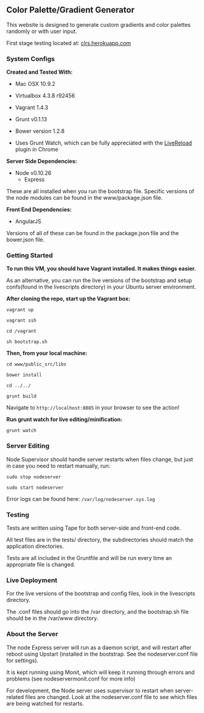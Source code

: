 ## Color Palette/Gradient Generator ##

This website is designed to generate custom gradients and color palettes randomly or with user input.

First stage testing located at: [clrs.herokuapp.com](http://clrs.herokuapp.com/#/)

### System Configs ###

**Created and Tested With:**

* Mac OSX 10.9.2
* Virtualbox 4.3.8 r92456
* Vagrant 1.4.3
* Grunt v0.1.13
* Bower version 1.2.8

* Uses Grunt Watch, which can be fully appreciated with the [LiveReload](https://chrome.google.com/webstore/detail/livereload/jnihajbhpnppcggbcgedagnkighmdlei/details) plugin in Chrome

**Server Side Dependencies:**

* Node v0.10.26
	* Express

These are all installed when you run the bootstrap file. Specific versions of the node modules can be found in the www/package.json file.

**Front End Dependencies:**
* AngularJS

Versions of all of these can be found in the package.json file and the bower.json file.

### Getting Started ###

**To run this VM, you should have Vagrant installed. It makes things easier.**

As an alternative, you can run the live versions of the bootstrap and setup confs(found in the livescripts directory) in your Ubuntu server environment.

**After cloning the repo, start up the Vagrant box:**

`vagrant up`

`vagrant ssh`

`cd /vagrant`

`sh bootstrap.sh`

**Then, from your local machine:**

`cd www/public_src/libs`

`bower install`

`cd ../../`

`grunt build`

Navigate to `http://localhost:8085` in your browser to see the action!

**Run grunt watch for live editing/minification:**

`grunt watch`

### Server Editing ###

Node Supervisor should handle server restarts when files change, but just in case you need to restart manually, run:

`sudo stop nodeserver`

`sudo start nodeserver`

Error logs can be found here: `/var/log/nodeserver.sys.log`


### Testing ###

Tests are written using Tape for both server-side and front-end code.

All test files are in the tests/ directory, the subdirectories should match the application directories.

Tests are all included in the Gruntfile and will be run every time an appropriate file is changed.

### Live Deployment ###

For the live versions of the bootstrap and config files, look in the livescripts directory.

The .conf files should go into the /var directory, and the bootstrap.sh file should be in the /var/www directory.

### About the Server ###

The node Express server will run as a daemon script, and will restart after reboot using Upstart (installed in the bootstrap. See the nodeserver.conf file for settings).

It is kept running using Monit, which will keep it running through errors and problems (see nodeservermonit.conf for more info)

For development, the Node server uses supervisor to restart when server-related files are changed. Look at the nodeserver.conf file to see which files are being watched for restarts.
